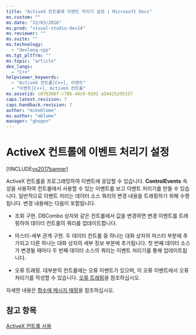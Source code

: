 ```yaml
---
title: "ActiveX 컨트롤에 이벤트 처리기 설정 | Microsoft Docs"
ms.custom: ""
ms.date: "12/03/2016"
ms.prod: "visual-studio-dev14"
ms.reviewer: ""
ms.suite: ""
ms.technology: 
  - "devlang-cpp"
ms.tgt_pltfrm: ""
ms.topic: "article"
dev_langs: 
  - "C++"
helpviewer_keywords: 
  - "ActiveX 컨트롤[C++], 이벤트"
  - "이벤트[C++], ActiveX 컨트롤"
ms.assetid: c076386f-c78b-4dc9-9201-a544252d5337
caps.latest.revision: 7
caps.handback.revision: 7
author: "mikeblome"
ms.author: "mblome"
manager: "ghogen"
---
```

# ActiveX 컨트롤에 이벤트 처리기 설정
[!INCLUDE[vs2017banner](../../assembler/inline/includes/vs2017banner.md)]

ActiveX 컨트롤을 프로그래밍하여 이벤트에 응답할 수 있습니다.  **ControlEvents** 속성을 사용하여 컨트롤에서 사용할 수 있는 이벤트를 보고 이벤트 처리기를 만들 수 있습니다.  일반적으로 이벤트 처리는 데이터 소스 쿼리의 변경 내용을 트래핑하기 위해 수행됩니다.  변경 내용에는 다음이 포함됩니다.  
  
-   조회 구현.  DBCombo 상자와 같은 컨트롤에서 값을 변경하면 변경 이벤트를 트래핑하여 데이터 컨트롤의 쿼리를 업데이트합니다.  
  
-   마스터\-세부 관계 구현.  두 데이터 컨트롤 중 하나는 대화 상자의 마스터 부분에 추가되고 다른 하나는 대화 상자의 세부 정보 부분에 추가됩니다.  첫 번째 데이터 소스가 변경될 때마다 두 번째 데이터 소스의 쿼리는 이벤트 처리기를 통해 업데이트됩니다.  
  
-   오류 트래핑.  대부분의 컨트롤에는 오류 이벤트가 있으며, 이 오류 이벤트에서 오류 처리기를 작성할 수 있습니다. [오류 트래핑](../../data/ado-rdo/error-trapping.md)을 참조하십시오.  
  
 자세한 내용은 [함수에 메시지 매핑](../../mfc/reference/mapping-messages-to-functions.md)을 참조하십시오.  
  
## 참고 항목  
 [ActiveX 컨트롤 사용](../../data/ado-rdo/using-activex-controls.md)